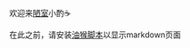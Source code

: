 欢迎来[陋室](https://pea0ce.github.io/)小酌☕

在此之前，请安装[油猴脚本](https://github.com/pea0ce/pea0ce.github.io/raw/refs/heads/main/%E4%B8%BB%E9%A1%B5%E6%B2%B9%E7%8C%B4%E5%8C%96-0.1.user.js)以显示markdown页面
